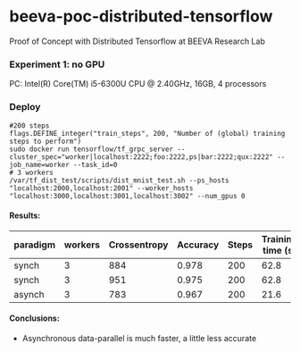 # beeva-poc-distributed-tensorflow
Proof of Concept with Distributed Tensorflow at BEEVA Research Lab

### Experiment 1: no GPU
PC: Intel(R) Core(TM) i5-6300U CPU @ 2.40GHz, 16GB, 4 processors

### Deploy

```
#200 steps
flags.DEFINE_integer("train_steps", 200, "Number of (global) training steps to perform")
sudo docker run tensorflow/tf_grpc_server --cluster_spec="worker|localhost:2222;foo:2222,ps|bar:2222;qux:2222" --job_name=worker --task_id=0
# 3 workers
/var/tf_dist_test/scripts/dist_mnist_test.sh --ps_hosts "localhost:2000,localhost:2001" --worker_hosts "localhost:3000,localhost:3001,localhost:3002" --num_gpus 0
```

#### Results:

| paradigm | workers | Crossentropy | Accuracy | Steps | Training time (s)
| --- | --- | --- | --- | --- | ---
| synch | 3 | 884 | 0.978 | 200 | 62.8
| synch | 3 | 951 | 0.975 | 200 | 62.8
| asynch | 3 | 783 | 0.967 | 200 | 21.6


#### Conclusions: 
* Asynchronous data-parallel is much faster, a little less accurate


